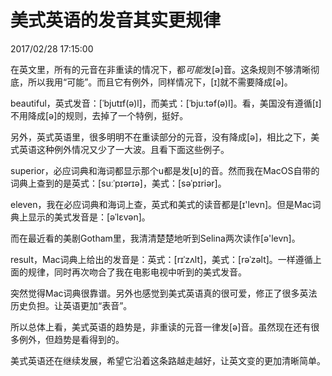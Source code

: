 # 美式英语的发音其实更规律
2017/02/28 17:15:00


在英文里，所有的元音在非重读的情况下，都*可能*发[ə]音。这条规则不够清晰彻底，所以我用“可能”。而且它有例外，同样情况下，[ɪ]就不需要降成[ə]。

beautiful，英式发音：[ˈbjutɪf(ə)l]，而美式：[ˈbjuːtəf(ə)l]。看，美国没有遵循[ɪ]不用降成[ə]的规则，去掉了一个特例，挺好。

另外，英式英语里，很多明明不在重读部分的元音，没有降成[ə]，相比之下，美式英语这种例外情况又少了一大波。且看下面这些例子。

superior，必应词典和海词都显示那个u都是发[ʊ]的音。然而我在MacOS自带的词典上查到的是英式：[suːˈpɪərɪə]，美式：[səˈpɪriər]。

eleven，我在必应词典和海词上查，英式和美式的读音都是[ɪ'levn]。但是Mac词典上显示的美式发音是：[əˈlɛvən]。

而在最近看的美剧Gotham里，我清清楚楚地听到Selina两次读作[ə'levn]。

result，Mac词典上给出的发音是：英式：[rɪˈzʌlt]，美式：[rəˈzəlt]。一样遵循上面的规律，同时再次吻合了我在电影电视中听到的美式发音。

突然觉得Mac词典很靠谱。另外也感觉到美式英语真的很可爱，修正了很多英法历史负担。让英语更加“表音”。

所以总体上看，美式英语的趋势是，非重读的元音一律发[ə]音。虽然现在还有很多例外，但趋势是看得到的。

美式英语还在继续发展，希望它沿着这条路越走越好，让英文变的更加清晰简单。


